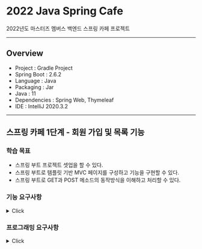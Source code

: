 # 2022 Java Spring Cafe

2022년도 마스터즈 멤버스 백엔드 스프링 카페 프로젝트

---

## Overview

- Project : Gradle Project
- Spring Boot : 2.6.2
- Language : Java
- Packaging : Jar
- Java : 11
- Dependencies : Spring Web, Thymeleaf
- IDE : IntelliJ 2020.3.2

--- 

## 스프링 카페 1단계 - 회원 가입 및 목록 기능

### 학습 목표
- 스프링 부트 프로젝트 셋업을 할 수 있다.
- 스프링 부트로 템플릿 기반 MVC 페이지를 구성하고 기능을 구현할 수 있다.
- 스프링 부트로 GET과 POST 메소드의 동작방식을 이해하고 처리할 수 있다.

### 기능 요구사항
<details>
<summary>Click</summary>

#### 웹페이지 디자인
- [x] static 폴더에 있는 기존 자료(QA 게시판)를 수정하거나 아래 디자인 기획서를 참고해서 구현한다.
    - 디자인은 자유롭게 구현해도 무방하다.
    - 별도의 데이터베이스는 사용하지 않는다.

#### 회원 가입 기능 구현
- [x] 가입하기 페이지에서 회원 가입 폼을 표시한다.
- [x] 개인정보를 입력하고 확인을 누르면 회원 목록 조회 페이지로 이동한다.

#### 회원 목록 조회 기능 구현
- [x] 목록 조회 페이지에서는 가입한 회원들의 목록을 출력한다.

#### 회원 프로필 조회 기능 구현
- [x] 회원 프로필 페이지에서는 개별 회원의 프로필 정보를 출력한다.

</details>

### 프로그래밍 요구사항

<details>
<summary>Click</summary>

#### 각 기능에 따른 url과 메소드 convention
- [x] 먼저 각 기능에 대한 대표 url을 결정한다.
  
  |HTTP Method|url|기능|
  |---|---|---|
  |GET|/|Home|
  |GET|/users|Get User List|
  |GET|/users/join|Get User Form|
  |POST|/users/join|Create an User|
  |GET|/users/{id}|Get an User|
  

#### 회원가입 기능 구현
- [x] 가입하기 페이지는 static/user/form.html을 사용한다.
- [x] static에 있는 html을 templates로 이동한다.
- [x] 사용자 관리 기능 구현을 담당할 UserController를 추가하고 애노테이션 매핑한다.
    - @Controller 애노테이션 추가
- [x] 회원가입하기 요청(POST 요청)을 처리할 메소드를 추가하고 매핑한다.
    - @PostMapping 추가하고 URL 매핑한다.
- [x] 사용자가 전달한 값을 User 클래스를 생성해 저장한다.
    - [x] 회원가입할 때 전달한 값을 저장할 수 있는 필드를 생성한 후 setter와 getter 메소드를 생성한다.
- [x] 사용자 목록을 관리하는 ArrayList를 생성한 후 앞에서 생성한 User 인스턴스를 ArrayList에 저장한다.
- [x] 사용자 추가를 완료한 후 사용자 목록 페이지("redirect:/users")로 이동한다.

#### 회원목록 기능 구현
- [x] 회원목록 페이지는 static/user/list.html을 사용한다.
- [x] static에 있는 html을 templates로 이동한다.
- [x] Controller 클래스는 회원가입하기 과정에서 추가한 UserController를 그대로 사용한다.
- [x] 회원목록 요청(GET 요청)을 처리할 메소드를 추가하고 매핑한다.
    - @GetMapping을 추가하고 URL 매핑한다.
- [x] Model을 메소드의 인자로 받은 후 Model에 사용자 목록을 users라는 이름으로 전달한다.
- [x] 사용자 목록을 user/list.html로 전달하기 위해 메소드 반환 값을 "user/list"로 한다.
- [x] user/list.html 에서 사용자 목록을 출력한다.

#### 회원 프로필 정보보기
- [x] 회원 프로필 보기 페이지는 static/user/profile.html을 사용한다.
- [x] static에 있는 html을 templates로 이동한다.
- [x] 앞 단계의 사용자 목록 html인 user/list.html 파일에 닉네임을 클릭하면 프로필 페이지로 이동하도록 한다.
    - html에서 페이지 이동은 \<a /> 태그를 이용해 가능하다.
    - [x] \<a href="/users/{{userId}}" />와 같이 구현한다.
- [x] Controller 클래스는 앞 단계에서 사용한 UserController를 그대로 사용한다.
- [x] 회원프로필 요청(GET 요청)을 처리할 메소드를 추가하고 매핑한다.
    - @GetMapping을 추가하고 URL 매핑한다.
    - URL은 "/users/{userId}"와 같이 매핑한다.
- [x] URL을 통해 전달한 사용자 아이디 값은 @PathVariable 애노테이션을 활용해 전달 받을 수 있다.
- [x] ArrayList에 저장되어 있는 사용자 중 사용자 아이디와 일치하는 User 데이터를 Model에 저장한다.
- [x] user/profile.html 에서는 Controller에서 전달한 User 데이터를 활용해 사용자 정보를 출력한다.

</details>